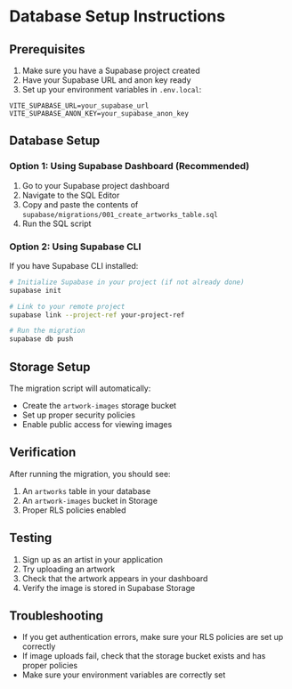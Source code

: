 # Database Setup Instructions

## Prerequisites
1. Make sure you have a Supabase project created
2. Have your Supabase URL and anon key ready
3. Set up your environment variables in `.env.local`:

```env
VITE_SUPABASE_URL=your_supabase_url
VITE_SUPABASE_ANON_KEY=your_supabase_anon_key
```

## Database Setup

### Option 1: Using Supabase Dashboard (Recommended)
1. Go to your Supabase project dashboard
2. Navigate to the SQL Editor
3. Copy and paste the contents of `supabase/migrations/001_create_artworks_table.sql`
4. Run the SQL script

### Option 2: Using Supabase CLI
If you have Supabase CLI installed:

```bash
# Initialize Supabase in your project (if not already done)
supabase init

# Link to your remote project
supabase link --project-ref your-project-ref

# Run the migration
supabase db push
```

## Storage Setup
The migration script will automatically:
- Create the `artwork-images` storage bucket
- Set up proper security policies
- Enable public access for viewing images

## Verification
After running the migration, you should see:
1. An `artworks` table in your database
2. An `artwork-images` bucket in Storage
3. Proper RLS policies enabled

## Testing
1. Sign up as an artist in your application
2. Try uploading an artwork
3. Check that the artwork appears in your dashboard
4. Verify the image is stored in Supabase Storage

## Troubleshooting
- If you get authentication errors, make sure your RLS policies are set up correctly
- If image uploads fail, check that the storage bucket exists and has proper policies
- Make sure your environment variables are correctly set